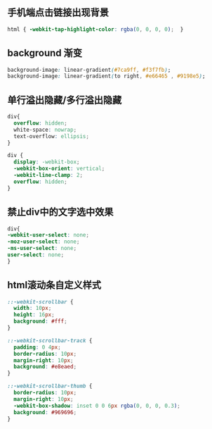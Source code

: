 

## 手机端点击链接出现背景
```css
html { -webkit-tap-highlight-color: rgba(0, 0, 0, 0);  }
```

## background 渐变
```css
background-image: linear-gradient(#7ca9ff, #f3f7fb);
background-image: linear-gradient(to right, #e66465 , #9198e5); 
```

## 单行溢出隐藏/多行溢出隐藏
```css
div{
  overflow: hidden;
  white-space: nowrap;
  text-overflow: ellipsis;
}

div {
  display: -webkit-box;
  -webkit-box-orient: vertical;
  -webkit-line-clamp: 2;
  overflow: hidden;
}
```

## 禁止div中的文字选中效果
```css
div{
-webkit-user-select: none;
-moz-user-select: none;
-ms-user-select: none;
user-select: none;
}
```

## html滚动条自定义样式
```css
::-webkit-scrollbar {
  width: 10px;
  height: 16px;
  background: #fff;
}

::-webkit-scrollbar-track {
  padding: 0 4px;
  border-radius: 10px;
  margin-right: 10px;
  background: #e8eaed;
}

::-webkit-scrollbar-thumb {
  border-radius: 10px;
  margin-right: 10px;
  -webkit-box-shadow: inset 0 0 6px rgba(0, 0, 0, 0.3);
  background: #969696;
}
```
